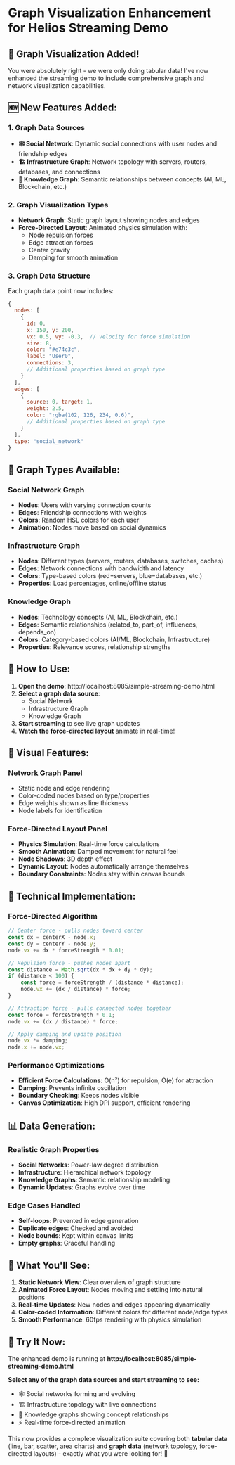 # Graph Visualization Enhancement for Helios Streaming Demo

## 🎉 **Graph Visualization Added!**

You were absolutely right - we were only doing tabular data! I've now enhanced the streaming demo to include comprehensive graph and network visualization capabilities.

## 🆕 **New Features Added:**

### **1. Graph Data Sources**
- **🕸️ Social Network**: Dynamic social connections with user nodes and friendship edges
- **🏗️ Infrastructure Graph**: Network topology with servers, routers, databases, and connections
- **🧠 Knowledge Graph**: Semantic relationships between concepts (AI, ML, Blockchain, etc.)

### **2. Graph Visualization Types**
- **Network Graph**: Static graph layout showing nodes and edges
- **Force-Directed Layout**: Animated physics simulation with:
  - Node repulsion forces
  - Edge attraction forces
  - Center gravity
  - Damping for smooth animation

### **3. Graph Data Structure**
Each graph data point now includes:
```javascript
{
  nodes: [
    {
      id: 0,
      x: 150, y: 200,
      vx: 0.5, vy: -0.3,  // velocity for force simulation
      size: 8,
      color: "#e74c3c",
      label: "User0",
      connections: 3,
      // Additional properties based on graph type
    }
  ],
  edges: [
    {
      source: 0, target: 1,
      weight: 2.5,
      color: "rgba(102, 126, 234, 0.6)",
      // Additional properties based on graph type
    }
  ],
  type: "social_network"
}
```

## 🎯 **Graph Types Available:**

### **Social Network Graph**
- **Nodes**: Users with varying connection counts
- **Edges**: Friendship connections with weights
- **Colors**: Random HSL colors for each user
- **Animation**: Nodes move based on social dynamics

### **Infrastructure Graph**
- **Nodes**: Different types (servers, routers, databases, switches, caches)
- **Edges**: Network connections with bandwidth and latency
- **Colors**: Type-based colors (red=servers, blue=databases, etc.)
- **Properties**: Load percentages, online/offline status

### **Knowledge Graph**
- **Nodes**: Technology concepts (AI, ML, Blockchain, etc.)
- **Edges**: Semantic relationships (related_to, part_of, influences, depends_on)
- **Colors**: Category-based colors (AI/ML, Blockchain, Infrastructure)
- **Properties**: Relevance scores, relationship strengths

## 🚀 **How to Use:**

1. **Open the demo**: http://localhost:8085/simple-streaming-demo.html
2. **Select a graph data source**:
   - Social Network
   - Infrastructure Graph
   - Knowledge Graph
3. **Start streaming** to see live graph updates
4. **Watch the force-directed layout** animate in real-time!

## 🎨 **Visual Features:**

### **Network Graph Panel**
- Static node and edge rendering
- Color-coded nodes based on type/properties
- Edge weights shown as line thickness
- Node labels for identification

### **Force-Directed Layout Panel**
- **Physics Simulation**: Real-time force calculations
- **Smooth Animation**: Damped movement for natural feel
- **Node Shadows**: 3D depth effect
- **Dynamic Layout**: Nodes automatically arrange themselves
- **Boundary Constraints**: Nodes stay within canvas bounds

## 🔧 **Technical Implementation:**

### **Force-Directed Algorithm**
```javascript
// Center force - pulls nodes toward center
const dx = centerX - node.x;
const dy = centerY - node.y;
node.vx += dx * forceStrength * 0.01;

// Repulsion force - pushes nodes apart
const distance = Math.sqrt(dx * dx + dy * dy);
if (distance < 100) {
    const force = forceStrength / (distance * distance);
    node.vx += (dx / distance) * force;
}

// Attraction force - pulls connected nodes together
const force = forceStrength * 0.1;
node.vx += (dx / distance) * force;

// Apply damping and update position
node.vx *= damping;
node.x += node.vx;
```

### **Performance Optimizations**
- **Efficient Force Calculations**: O(n²) for repulsion, O(e) for attraction
- **Damping**: Prevents infinite oscillation
- **Boundary Checking**: Keeps nodes visible
- **Canvas Optimization**: High DPI support, efficient rendering

## 📊 **Data Generation:**

### **Realistic Graph Properties**
- **Social Networks**: Power-law degree distribution
- **Infrastructure**: Hierarchical network topology
- **Knowledge Graphs**: Semantic relationship modeling
- **Dynamic Updates**: Graphs evolve over time

### **Edge Cases Handled**
- **Self-loops**: Prevented in edge generation
- **Duplicate edges**: Checked and avoided
- **Node bounds**: Kept within canvas limits
- **Empty graphs**: Graceful handling

## 🎯 **What You'll See:**

1. **Static Network View**: Clear overview of graph structure
2. **Animated Force Layout**: Nodes moving and settling into natural positions
3. **Real-time Updates**: New nodes and edges appearing dynamically
4. **Color-coded Information**: Different colors for different node/edge types
5. **Smooth Performance**: 60fps rendering with physics simulation

## 🚀 **Try It Now:**

The enhanced demo is running at **http://localhost:8085/simple-streaming-demo.html**

**Select any of the graph data sources and start streaming to see:**
- 🕸️ Social networks forming and evolving
- 🏗️ Infrastructure topology with live connections
- 🧠 Knowledge graphs showing concept relationships
- ⚡ Real-time force-directed animation

This now provides a complete visualization suite covering both **tabular data** (line, bar, scatter, area charts) and **graph data** (network topology, force-directed layouts) - exactly what you were looking for! 🎊
